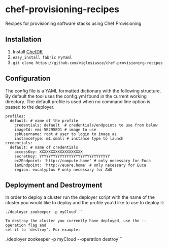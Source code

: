 chef-provisioning-recipes
=========================

Recipes for provisioning software stacks using Chef Provisioning

## Installation
1.  Install [ChefDK](https://downloads.chef.io/chef-dk/)
2.  ```easy_install fabric PyYaml```
3.  ```git clone https://github.com/viglesiasce/chef-provisioning-recipes```

## Configuration
The config file is a YAML formatted dictionary with the following structure.
By default the tool uses the config.yml found in the current working directory.
The default profile is used when no command line option is passed to the deployer.

```
profiles:
  default: # name of the profile
    credentials: default  # credentials/endpoints to use from below
    imageId: emi-5B295ED1 # image to use
    sshUsername: root # user to login to image as
    instanceType: m1.small # instance type to launch
credentials:
  default: # name of credentials
    accessKey: XXXXXXXXXXXXXXXXXXX
    secretKey: YYYYYYYYYYYYYYYYYYYYYYYYYYYYYYY
    ec2Endpoint: 'http://compute.home' # only necessary for Euca
    iamEndpoint: 'http://euare.home' # only necessary for Euca
    region: eucalyptus # only necessary for AWS
```

## Deployment and Destroyment
In order to deploy a cluster run the deployer script with the name of the cluster
you would like to deploy and the profile you'd like to use to deploy it:

```
./deployer zookeeper -p myCloud```

To destroy the cluster you currently have deployed, use the --operation flag and
set it to 'destroy'. For example:

```
./deployer zookeeper -p myCloud --operation destroy```

